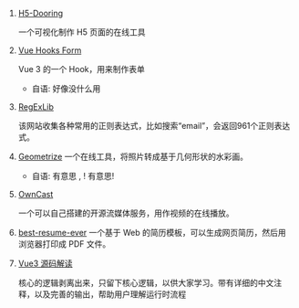 1. [H5-Dooring](https://github.com/MrXujiang/h5-Dooring)

   一个可视化制作 H5 页面的在线工具

2. [Vue Hooks Form](https://github.com/beizhedenglong/vue-hooks-form)

   Vue 3 的一个 Hook，用来制作表单

    - 自语: 好像没什么用

3. [RegExLib](https://regexlib.com/)

   该网站收集各种常用的正则表达式，比如搜索“email”，会返回961个正则表达式。

4. [Geometrize](https://www.geometrize.co.uk/)
   一个在线工具，将照片转成基于几何形状的水彩画。

    - 自语: 有意思 , ! 有意思!

5. [OwnCast](https://github.com/owncast/owncast)

   一个可以自己搭建的开源流媒体服务，用作视频的在线播放。

6. [best-resume-ever](https://github.com/salomonelli/best-resume-ever)
   一个基于 Web 的简历模板，可以生成网页简历，然后用浏览器打印成 PDF 文件。

7. [Vue3 源码解读](https://github.com/cuixiaorui/mini-vue)

   核心的逻辑剥离出来，只留下核心逻辑，以供大家学习。带有详细的中文注释，以及完善的输出，帮助用户理解运行时流程